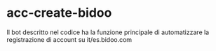 # acc-create-bidoo
Il bot descritto nel codice ha la funzione principale di automatizzare la registrazione di account su it/es.bidoo.com
